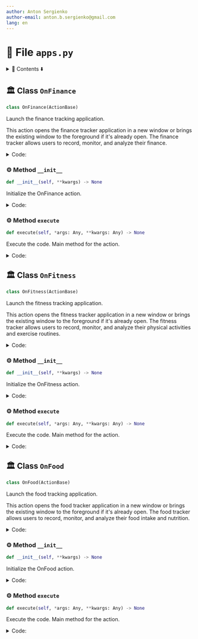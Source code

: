 ```yaml
---
author: Anton Sergienko
author-email: anton.b.sergienko@gmail.com
lang: en
---
```


# 📄 File `apps.py`

<details>
<summary>📖 Contents ⬇️</summary>

## Contents

- [🏛️ Class `OnFinance`](#%EF%B8%8F-class-onfinance)
  - [⚙️ Method `__init__`](#%EF%B8%8F-method-__init__)
  - [⚙️ Method `execute`](#%EF%B8%8F-method-execute)
- [🏛️ Class `OnFitness`](#%EF%B8%8F-class-onfitness)
  - [⚙️ Method `__init__`](#%EF%B8%8F-method-__init__-1)
  - [⚙️ Method `execute`](#%EF%B8%8F-method-execute-1)
- [🏛️ Class `OnFood`](#%EF%B8%8F-class-onfood)
  - [⚙️ Method `__init__`](#%EF%B8%8F-method-__init__-2)
  - [⚙️ Method `execute`](#%EF%B8%8F-method-execute-2)

</details>

## 🏛️ Class `OnFinance`

```python
class OnFinance(ActionBase)
```

Launch the finance tracking application.

This action opens the finance tracker application in a new window or brings
the existing window to the foreground if it's already open. The finance tracker
allows users to record, monitor, and analyze their finance.

<details>
<summary>Code:</summary>

```python
class OnFinance(ActionBase):

    icon = "💰"
    title = "Finance tracker"

    def __init__(self, **kwargs) -> None:  # noqa: ANN003
        """Initialize the OnFinance action."""
        super().__init__()
        self.parent = kwargs.get("parent")
        self.main_window = None

    @ActionBase.handle_exceptions("launching finance tracker")
    def execute(self, *args: Any, **kwargs: Any) -> None:  # noqa: ARG002
        """Execute the code. Main method for the action."""
        if self.main_window is None or not isValid(self.main_window):
            self.main_window = finance_main.MainWindow()

        self.main_window.show()
        self.main_window.raise_()
        self.main_window.activateWindow()
```

</details>

### ⚙️ Method `__init__`

```python
def __init__(self, **kwargs) -> None
```

Initialize the OnFinance action.

<details>
<summary>Code:</summary>

```python
def __init__(self, **kwargs) -> None:  # noqa: ANN003
        super().__init__()
        self.parent = kwargs.get("parent")
        self.main_window = None
```

</details>

### ⚙️ Method `execute`

```python
def execute(self, *args: Any, **kwargs: Any) -> None
```

Execute the code. Main method for the action.

<details>
<summary>Code:</summary>

```python
def execute(self, *args: Any, **kwargs: Any) -> None:  # noqa: ARG002
        if self.main_window is None or not isValid(self.main_window):
            self.main_window = finance_main.MainWindow()

        self.main_window.show()
        self.main_window.raise_()
        self.main_window.activateWindow()
```

</details>

## 🏛️ Class `OnFitness`

```python
class OnFitness(ActionBase)
```

Launch the fitness tracking application.

This action opens the fitness tracker application in a new window or brings
the existing window to the foreground if it's already open. The fitness tracker
allows users to record, monitor, and analyze their physical activities and
exercise routines.

<details>
<summary>Code:</summary>

```python
class OnFitness(ActionBase):

    icon = "🏃🏻"
    title = "Fitness tracker"

    def __init__(self, **kwargs) -> None:  # noqa: ANN003
        """Initialize the OnFitness action."""
        super().__init__()
        self.parent = kwargs.get("parent")
        self.main_window = None

    @ActionBase.handle_exceptions("launching fitness tracker")
    def execute(self, *args: Any, **kwargs: Any) -> None:  # noqa: ARG002
        """Execute the code. Main method for the action."""
        if self.main_window is None or not isValid(self.main_window):
            self.main_window = fitness_main.MainWindow()

        self.main_window.show()
        self.main_window.raise_()
        self.main_window.activateWindow()
```

</details>

### ⚙️ Method `__init__`

```python
def __init__(self, **kwargs) -> None
```

Initialize the OnFitness action.

<details>
<summary>Code:</summary>

```python
def __init__(self, **kwargs) -> None:  # noqa: ANN003
        super().__init__()
        self.parent = kwargs.get("parent")
        self.main_window = None
```

</details>

### ⚙️ Method `execute`

```python
def execute(self, *args: Any, **kwargs: Any) -> None
```

Execute the code. Main method for the action.

<details>
<summary>Code:</summary>

```python
def execute(self, *args: Any, **kwargs: Any) -> None:  # noqa: ARG002
        if self.main_window is None or not isValid(self.main_window):
            self.main_window = fitness_main.MainWindow()

        self.main_window.show()
        self.main_window.raise_()
        self.main_window.activateWindow()
```

</details>

## 🏛️ Class `OnFood`

```python
class OnFood(ActionBase)
```

Launch the food tracking application.

This action opens the food tracker application in a new window or brings
the existing window to the foreground if it's already open. The food tracker
allows users to record, monitor, and analyze their food intake and nutrition.

<details>
<summary>Code:</summary>

```python
class OnFood(ActionBase):

    icon = "🍔"
    title = "Food tracker"

    def __init__(self, **kwargs) -> None:  # noqa: ANN003
        """Initialize the OnFood action."""
        super().__init__()
        self.parent = kwargs.get("parent")
        self.main_window = None

    @ActionBase.handle_exceptions("launching food tracker")
    def execute(self, *args: Any, **kwargs: Any) -> None:  # noqa: ARG002
        """Execute the code. Main method for the action."""
        if self.main_window is None or not isValid(self.main_window):
            self.main_window = food_main.MainWindow()

        self.main_window.show()
        self.main_window.raise_()
        self.main_window.activateWindow()
```

</details>

### ⚙️ Method `__init__`

```python
def __init__(self, **kwargs) -> None
```

Initialize the OnFood action.

<details>
<summary>Code:</summary>

```python
def __init__(self, **kwargs) -> None:  # noqa: ANN003
        super().__init__()
        self.parent = kwargs.get("parent")
        self.main_window = None
```

</details>

### ⚙️ Method `execute`

```python
def execute(self, *args: Any, **kwargs: Any) -> None
```

Execute the code. Main method for the action.

<details>
<summary>Code:</summary>

```python
def execute(self, *args: Any, **kwargs: Any) -> None:  # noqa: ARG002
        if self.main_window is None or not isValid(self.main_window):
            self.main_window = food_main.MainWindow()

        self.main_window.show()
        self.main_window.raise_()
        self.main_window.activateWindow()
```

</details>
